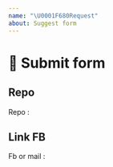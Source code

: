 ```yaml
---
name: "\U0001F680Request"
about: Suggest form
---
```


# 🚀 Submit form
<!-- Quan trọng nhất là có kinh nghiệm làm về Reactjs  -->
## Repo
Repo :
<!-- Link repo tâm đắc nhất làm về Reactjs ( nhớ thêm readme các kiểu con đà điều nhé) -->

## Link FB
Fb or mail :
<!-- Để sau khi check xong repo depocket team có thể liên lạc lại đc  -->
